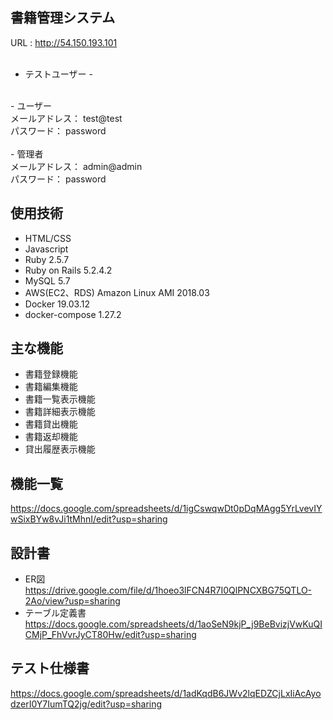 ## 書籍管理システム
URL : http://54.150.193.101<br>
<br>
- テストユーザー -<br>
<br>
- ユーザー<br>
メールアドレス： test@test<br>
パスワード： password<br>
<br>
- 管理者<br>
メールアドレス： admin@admin<br>
パスワード： password<br>

## 使用技術

- HTML/CSS
- Javascript
- Ruby 2.5.7
- Ruby on Rails 5.2.4.2
- MySQL 5.7
- AWS(EC2、RDS) Amazon Linux AMI 2018.03
- Docker 19.03.12
- docker-compose 1.27.2

## 主な機能
- 書籍登録機能
- 書籍編集機能
- 書籍一覧表示機能
- 書籍詳細表示機能
- 書籍貸出機能
- 書籍返却機能
- 貸出履歴表示機能

## 機能一覧
https://docs.google.com/spreadsheets/d/1igCswqwDt0pDqMAgg5YrLvevIYwSixBYw8vJi1tMhnI/edit?usp=sharing

## 設計書
- ER図<br>
https://drive.google.com/file/d/1hoeo3lFCN4R7I0QlPNCXBG75QTLO-2Ao/view?usp=sharing
- テーブル定義書<br>
https://docs.google.com/spreadsheets/d/1aoSeN9kjP_j9BeBvizjVwKuQICMjP_FhVvrJyCT80Hw/edit?usp=sharing

## テスト仕様書
https://docs.google.com/spreadsheets/d/1adKqdB6JWv2lqEDZCjLxIiAcAyodzerI0Y7IumTQ2jg/edit?usp=sharing

